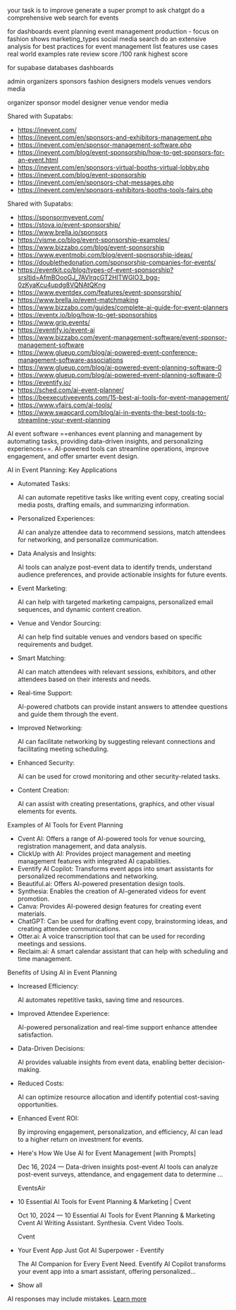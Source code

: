 
your task is to improve
generate a super prompt to ask chatgpt 
do a comprehensive web search
for events

for dashboards
event planning
event management
production - focus on fashion shows 
marketing_types
social media
search do an extensive analysis
for best practices for event management
list features
use cases
real world examples
rate review score /100
rank highest score

for supabase 
databases
dashboards


admin
organizers
sponsors
fashion designers
models
venues
vendors
media 


organizer
sponsor
model
designer
venue
vendor
media 



Shared with Supatabs:


- https://inevent.com/
- https://inevent.com/en/sponsors-and-exhibitors-management.php
- https://inevent.com/en/sponsor-management-software.php
- https://inevent.com/blog/event-sponsorship/how-to-get-sponsors-for-an-event.html
- https://inevent.com/en/sponsors-virtual-booths-virtual-lobby.php
- https://inevent.com/blog/event-sponsorship
- https://inevent.com/en/sponsors-chat-messages.php
- https://inevent.com/en/sponsors-exhibitors-booths-tools-fairs.php

Shared with Supatabs:

- https://sponsormyevent.com/
- https://stova.io/event-sponsorship/
- https://www.brella.io/sponsors
- https://visme.co/blog/event-sponsorship-examples/
- https://www.bizzabo.com/blog/event-sponsorship
- https://www.eventmobi.com/blog/event-sponsorship-ideas/
- https://doublethedonation.com/sponsorship-companies-for-events/
- https://eventkit.co/blog/types-of-event-sponsorship?srsltid=AfmBOooGJ_7AVlrqcGT2HlTWGlO3_bgg-0zKyaKcu4updg8VQNAtQKng
- https://www.eventdex.com/features/event-sponsorship/
- https://www.brella.io/event-matchmaking
- https://www.bizzabo.com/guides/complete-ai-guide-for-event-planners
- https://eventx.io/blog/how-to-get-sponsorships
- https://www.grip.events/
- https://eventify.io/event-ai
- https://www.bizzabo.com/event-management-software/event-sponsor-management-software
- https://www.glueup.com/blog/ai-powered-event-conference-management-software-associations
- https://www.glueup.com/blog/ai-powered-event-planning-software-0
- https://www.glueup.com/blog/ai-powered-event-planning-software-0
- https://eventify.io/
- https://sched.com/ai-event-planner/
- https://beexecutiveevents.com/15-best-ai-tools-for-event-management/
- https://www.vfairs.com/ai-tools/
- https://www.swapcard.com/blog/ai-in-events-the-best-tools-to-streamline-your-event-planning

AI event software ==enhances event planning and management by automating tasks, providing data-driven insights, and personalizing experiences==. AI-powered tools can streamline operations, improve engagement, and offer smarter event design. 

AI in Event Planning: Key Applications

- Automated Tasks:
    
    AI can automate repetitive tasks like writing event copy, creating social media posts, drafting emails, and summarizing information. 
    
- Personalized Experiences:
    
    AI can analyze attendee data to recommend sessions, match attendees for networking, and personalize communication. 
    
- Data Analysis and Insights:
    
    AI tools can analyze post-event data to identify trends, understand audience preferences, and provide actionable insights for future events. 
    
- Event Marketing:
    
    AI can help with targeted marketing campaigns, personalized email sequences, and dynamic content creation. 
    
- Venue and Vendor Sourcing:
    
    AI can help find suitable venues and vendors based on specific requirements and budget. 
    
- Smart Matching:
    
    AI can match attendees with relevant sessions, exhibitors, and other attendees based on their interests and needs. 
    
- Real-time Support:
    
    AI-powered chatbots can provide instant answers to attendee questions and guide them through the event. 
    
- Improved Networking:
    
    AI can facilitate networking by suggesting relevant connections and facilitating meeting scheduling. 
    
- Enhanced Security:
    
    AI can be used for crowd monitoring and other security-related tasks. 
    
- Content Creation:
    
    AI can assist with creating presentations, graphics, and other visual elements for events. 
    

Examples of AI Tools for Event Planning

- Cvent AI: Offers a range of AI-powered tools for venue sourcing, registration management, and data analysis. 
- ClickUp with AI: Provides project management and meeting management features with integrated AI capabilities. 
- Eventify AI Copilot: Transforms event apps into smart assistants for personalized recommendations and networking. 
- Beautiful.ai: Offers AI-powered presentation design tools. 
- Synthesia: Enables the creation of AI-generated videos for event promotion. 
- Canva: Provides AI-powered design features for creating event materials. 
- ChatGPT: Can be used for drafting event copy, brainstorming ideas, and creating attendee communications. 
- Otter.ai: A voice transcription tool that can be used for recording meetings and sessions. 
- Reclaim.ai: A smart calendar assistant that can help with scheduling and time management. 

Benefits of Using AI in Event Planning

- Increased Efficiency:
    
    AI automates repetitive tasks, saving time and resources. 
    
- Improved Attendee Experience:
    
    AI-powered personalization and real-time support enhance attendee satisfaction. 
    
- Data-Driven Decisions:
    
    AI provides valuable insights from event data, enabling better decision-making. 
    
- Reduced Costs:
    
    AI can optimize resource allocation and identify potential cost-saving opportunities. 
    
- Enhanced Event ROI:
    
    By improving engagement, personalization, and efficiency, AI can lead to a higher return on investment for events. 
    

- [](https://www.eventsair.com/blog/ai-for-event-management#:~:text=Data%2Ddriven%20insights%20post%2Devent,improve%20your%20events%20in%20future.)
    
    Here's How We Use AI for Event Management [with Prompts]
    
    Dec 16, 2024 — Data-driven insights post-event AI tools can analyze post-event surveys, attendance, and engagement data to determine ...
    
  
    
    EventsAir

    
- [](https://www.cvent.com/en/blog/events/ai-tools-for-events)
    
    10 Essential AI Tools for Event Planning & Marketing | Cvent
    
    Oct 10, 2024 — 10 Essential AI Tools for Event Planning & Marketing  Cvent AI Writing Assistant.  Synthesia.  Cvent Video Tools.
  
    Cvent
    
- [](https://eventify.io/event-ai#:~:text=The%20AI%20Companion%20for%20Every,Win%20For%20All%20Event%20Stakeholders)
    
    Your Event App Just Got AI Superpower - Eventify
    
    The AI Companion for Every Event Need. Eventify AI Copilot transforms your event app into a smart assistant, offering personalized...

    
    
- Show all
    

AI responses may include mistakes. [Learn more](https://support.google.com/websearch?p=ai_overviews&hl=en-CO)

